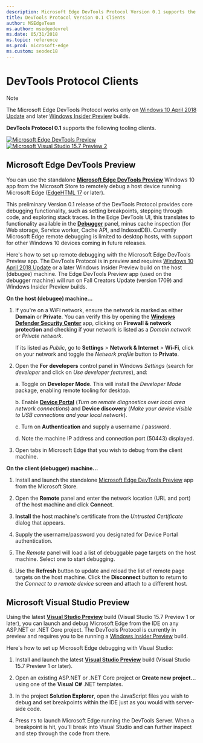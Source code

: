 ```yaml
---
description: Microsoft Edge DevTools Protocol Version 0.1 supports the following tooling clients.
title: DevTools Protocol Version 0.1 Clients
author: MSEdgeTeam
ms.author: msedgedevrel
ms.date: 05/31/2018
ms.topic: reference
ms.prod: microsoft-edge
ms.custom: seodec18
---
```


# DevTools Protocol Clients

> [!NOTE]
> The Microsoft Edge DevTools Protocol works only on [Windows 10 April 2018 Update](https://blogs.windows.com/windowsexperience/2018/04/30/how-to-get-the-windows-10-april-2018-update/#5VXkQMU41CJzZPER.97) and later [Windows Insider Preview](https://insider.windows.com/en-us/getting-started/) builds.

**DevTools Protocol 0.1** supports the following tooling clients.

[![Microsoft Edge DevTools Preview](../media/microsoft-edge-devtools.png)](#microsoft-edge-devtools-preview) [![Microsoft Visual Studio 15.7 Preview 2](../media/visual-studio-2017.png)](#microsoft-visual-studio-preview)

## Microsoft Edge DevTools Preview

You can use the standalone [**Microsoft Edge DevTools Preview**](https://www.microsoft.com/en-us/store/p/microsoft-edge-devtools-preview/9mzbfrmz0mnj?activetab=pivot%3aoverviewtab) Windows 10 app from the Microsoft Store to remotely debug a host device running Microsoft Edge ([EdgeHTML 17](../../dev-guide.md) or later).

This preliminary Version 0.1 release of the DevTools Protocol provides core debugging functionality, such as setting breakpoints, stepping through code, and exploring stack traces. In the Edge DevTools UI, this translates to functionality available in the [**Debugger**](../../devtools-guide/debugger.md) panel, minus cache inspection (for Web storage, Service worker, Cache API, and IndexedDB). Currently Microsoft Edge remote debugging is limited to desktop hosts, with support for other Windows 10 devices coming in future releases.

Here's how to set up remote debugging with the Microsoft Edge DevTools Preview app. The DevTools Protocol is in preview and requires [Windows 10 April 2018 Update](https://blogs.windows.com/windowsexperience/2018/04/30/how-to-get-the-windows-10-april-2018-update/#5VXkQMU41CJzZPER.97) or a later Windows Insider Preview build on the host (debugee) machine. The Edge DevTools Preview app (used on the debugger machine) will run on Fall Creators Update (version 1709) and Windows Insider Preview builds.

**On the host (debugee) machine...**

1. If you're on a WiFi network, ensure the network is marked as either **Domain** or **Private**. You can verify this by opening the [**Windows Defender Security Center**](https://docs.microsoft.com/windows/security/threat-protection/windows-defender-security-center/windows-defender-security-center) app, clicking on **Firewall & network protection** and checking if your network is listed as a *Domain network* or *Private network*. 

    If its listed as *Public*, go to **Settings** > **Network & Internet** > **Wi-Fi**, click on your network and toggle the *Network profile* button to **Private**.

2. Open the **For developers** control panel in Windows *Settings* (search for *developer* and click on *Use developer features*), and: 

    a. Toggle on **Developer Mode**. This will install the *Developer Mode* package, enabling remote tooling for desktop.

    b. Enable [**Device Portal**](https://docs.microsoft.com/windows/uwp/debug-test-perf/device-portal) (*Turn on remote diagnostics over local area network connections*) and **Device discovery** (*Make your device visible to USB connections and your local network*).

    c. Turn on **Authentication** and supply a username / password.

    d. Note the machine IP address and connection port (50443) displayed.

3. Open tabs in Microsoft Edge that you wish to debug from the client machine.

**On the client (debugger) machine...**

1.  Install and launch the standalone [Microsoft Edge DevTools Preview](https://www.microsoft.com/en-us/store/p/microsoft-edge-devtools-preview/9mzbfrmz0mnj?activetab=pivot%3aoverviewtab) app from the Microsoft Store.

2. Open the **Remote** panel and enter the network location (URL and port) of the host machine and click **Connect**.

3. **Install** the host machine's certificate from the *Untrusted Certificate* dialog that appears.

4. Supply the username/password you designated for Device Portal authentication.

5. The *Remote* panel will load a list of debuggable page targets on the host machine. Select one to start debugging.

6. Use the **Refresh** button to update and reload the list of remote page targets on the host machine. Click the **Disconnect** button to return to the *Connect to a remote device* screen and attach to a different host.

## Microsoft Visual Studio Preview

Using the latest [**Visual Studio Preview**](https://www.visualstudio.com/vs/preview/) build (Visual Studio 15.7 Preview 1 or later), you can launch and debug Microsoft Edge from the IDE on any ASP.NET or .NET Core project. The DevTools Protocol is currently in preview and requires you to be running a [Windows Insider Preview](https://insider.windows.com/en-us/getting-started/) build.

Here's how to set up Microsoft Edge debugging with Visual Studio:

1.  Install and launch the latest [**Visual Studio Preview**](https://www.visualstudio.com/vs/preview/) build (Visual Studio 15.7 Preview 1 or later).

2. Open an existing ASP.NET or .NET Core project or **Create new project...** using one of the **Visual C#** .NET templates.

3. In the project **Solution Explorer**, open the JavaScript files you wish to debug and set breakpoints within the IDE just as you would with server-side code.

4. Press `F5` to launch Microsoft Edge running the DevTools Server. When a breakpoint is hit, you'll break into Visual Studio and can further inspect and step through the code from there.

